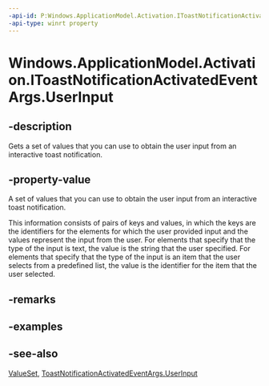 ----api-id: P:Windows.ApplicationModel.Activation.IToastNotificationActivatedEventArgs.UserInput
-api-type: winrt property
---<!-- Property syntaxpublic Windows.Foundation.Collections.ValueSet UserInput { get; }--># Windows.ApplicationModel.Activation.IToastNotificationActivatedEventArgs.UserInput## -descriptionGets a set of values that you can use to obtain the user input from an interactive toast notification.## -property-valueA set of values that you can use to obtain the user input from an interactive toast notification.This information consists of pairs of keys and values, in which the keys are the identifiers for the  elements for which the user provided input and the values represent the input from the user. For  elements that specify that the type of the input is text, the value is the string that the user specified. For  elements that specify that the type of the input is an item that the user selects from a predefined list, the value is the identifier for the item that the user selected.## -remarks## -examples## -see-also[ValueSet](../windows.foundation.collections/valueset.md), [ToastNotificationActivatedEventArgs.UserInput](toastnotificationactivatedeventargs_userinput.md)